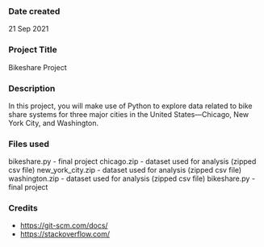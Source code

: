 
### Date created
21 Sep 2021

### Project Title
Bikeshare Project

### Description
In this project, you will make use of Python to explore data related to bike share systems for three major cities in the United States—Chicago, New York City, and Washington.

### Files used
bikeshare.py - final project
chicago.zip - dataset used for analysis (zipped csv file)
new_york_city.zip - dataset used for analysis (zipped csv file)
washington.zip - dataset used for analysis (zipped csv file)
bikeshare.py - final project

### Credits
- https://git-scm.com/docs/
- https://stackoverflow.com/


